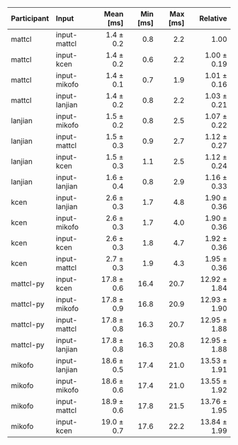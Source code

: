 | Participant | Input | Mean [ms] | Min [ms] | Max [ms] | Relative |
|:---|:---|---:|---:|---:|---:|
| mattcl | input-mattcl | 1.4 ± 0.2 | 0.8 | 2.2 | 1.00 |
| mattcl | input-kcen | 1.4 ± 0.2 | 0.6 | 2.2 | 1.00 ± 0.19 |
| mattcl | input-mikofo | 1.4 ± 0.1 | 0.7 | 1.9 | 1.01 ± 0.16 |
| mattcl | input-lanjian | 1.4 ± 0.2 | 0.8 | 2.2 | 1.03 ± 0.21 |
| lanjian | input-mikofo | 1.5 ± 0.2 | 0.8 | 2.5 | 1.07 ± 0.22 |
| lanjian | input-mattcl | 1.5 ± 0.3 | 0.9 | 2.7 | 1.12 ± 0.27 |
| lanjian | input-kcen | 1.5 ± 0.3 | 1.1 | 2.5 | 1.12 ± 0.24 |
| lanjian | input-lanjian | 1.6 ± 0.4 | 0.8 | 2.9 | 1.16 ± 0.33 |
| kcen | input-lanjian | 2.6 ± 0.3 | 1.7 | 4.8 | 1.90 ± 0.36 |
| kcen | input-mikofo | 2.6 ± 0.3 | 1.7 | 4.0 | 1.90 ± 0.36 |
| kcen | input-kcen | 2.6 ± 0.3 | 1.8 | 4.7 | 1.92 ± 0.36 |
| kcen | input-mattcl | 2.7 ± 0.3 | 1.9 | 4.3 | 1.95 ± 0.36 |
| mattcl-py | input-kcen | 17.8 ± 0.6 | 16.4 | 20.7 | 12.92 ± 1.84 |
| mattcl-py | input-mikofo | 17.8 ± 0.9 | 16.8 | 20.9 | 12.93 ± 1.90 |
| mattcl-py | input-mattcl | 17.8 ± 0.8 | 16.3 | 20.7 | 12.95 ± 1.88 |
| mattcl-py | input-lanjian | 17.8 ± 0.8 | 16.3 | 20.8 | 12.95 ± 1.88 |
| mikofo | input-lanjian | 18.6 ± 0.5 | 17.4 | 21.0 | 13.53 ± 1.91 |
| mikofo | input-mikofo | 18.6 ± 0.6 | 17.4 | 21.0 | 13.55 ± 1.92 |
| mikofo | input-mattcl | 18.9 ± 0.6 | 17.8 | 21.5 | 13.76 ± 1.95 |
| mikofo | input-kcen | 19.0 ± 0.7 | 17.6 | 22.2 | 13.84 ± 1.99 |
